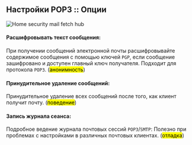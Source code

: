 ## Настройки POP3 :: Опции

![Home security mail fetch hub](https://claudiacoord.github.io/SecurityHomeMailHub/assets/images/hsmh7-Settings-POP3.png)

#### Расшифровывать текст сообщения:

При получении сообщений электронной почты расшифровывайте содержимое сообщения с помощью ключей `PGP`, если сообщение зашифровано и доступен главный ключ получателя.
Подходит для протокола `POP3`. (<mark>анонимность</mark>)

#### Принудительное удаление сообщений:

Принудительное удаление всех сообщений после того, как клиент получит почту. (<mark>поведение</mark>)

#### Запись журнала сеанса:

Подробное ведение журнала почтовых сессий `POP3`/`SMTP`:
Полезно при проблемах с настройками в различных почтовых клиентах. (<mark>отладка</mark>)
